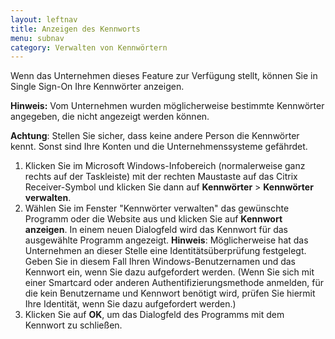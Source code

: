 ```yaml
---
layout: leftnav
title: Anzeigen des Kennworts
menu: subnav
category: Verwalten von Kennwörtern
---
```


Wenn das Unternehmen dieses Feature zur Verfügung stellt, können Sie in Single Sign-On Ihre Kennwörter anzeigen.

**Hinweis:** Vom Unternehmen wurden möglicherweise bestimmte Kennwörter angegeben, die nicht angezeigt werden können.

**Achtung**: Stellen Sie sicher, dass keine andere Person die Kennwörter kennt. Sonst sind Ihre Konten und die Unternehmenssysteme gefährdet.

1. Klicken Sie im Microsoft Windows-Infobereich (normalerweise ganz rechts auf der Taskleiste) mit der rechten Maustaste auf das Citrix Receiver-Symbol und klicken Sie dann auf **Kennwörter** > **Kennwörter verwalten**.
1. Wählen Sie im Fenster "Kennwörter verwalten" das gewünschte Programm oder die Website aus und klicken Sie auf **Kennwort anzeigen**. In einem neuen Dialogfeld wird das Kennwort für das ausgewählte Programm angezeigt.
**Hinweis**: Möglicherweise hat das Unternehmen an dieser Stelle eine Identitätsüberprüfung festgelegt. Geben Sie in diesem Fall Ihren Windows-Benutzernamen und das Kennwort ein, wenn Sie dazu aufgefordert werden. (Wenn Sie sich mit einer Smartcard oder anderen Authentifizierungsmethode anmelden, für die kein Benutzername und Kennwort benötigt wird, prüfen Sie hiermit Ihre Identität, wenn Sie dazu aufgefordert werden.)
1. Klicken Sie auf **OK**, um das Dialogfeld des Programms mit dem Kennwort zu schließen.

